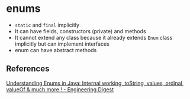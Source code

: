 # enums

- `static` and `final` implicitly
- It can have fields, constructors (private) and methods
- It cannot extend any class because it already extends `Enum` class implicitly but can implement interfaces
- enum can have abstract methods

## References

[Understanding Enums in Java: Internal working, toString, values, ordinal, valueOf & much more ! - Engineering Digest](https://www.youtube.com/watch?v=HFl2dzhVuUo)
